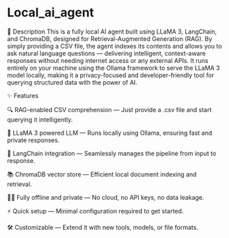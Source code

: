 # Local_ai_agent
🧠 Description
This is a fully local AI agent built using LLaMA 3, LangChain, and ChromaDB, designed for Retrieval-Augmented Generation (RAG). By simply providing a CSV file, the agent indexes its contents and allows you to ask natural language questions — delivering intelligent, context-aware responses without needing internet access or any external APIs.
It runs entirely on your machine using the Ollama framework to serve the LLaMA 3 model locally, making it a privacy-focused and developer-friendly tool for querying structured data with the power of AI.

✨ Features

🔍 RAG-enabled CSV comprehension — Just provide a .csv file and start querying it intelligently.

🦙 LLaMA 3 powered LLM — Runs locally using Ollama, ensuring fast and private responses.

🔗 LangChain integration — Seamlessly manages the pipeline from input to response.

📚 ChromaDB vector store — Efficient local document indexing and retrieval.

🧑‍💻 Fully offline and private — No cloud, no API keys, no data leakage.

⚡ Quick setup — Minimal configuration required to get started.

🛠️ Customizable — Extend it with new tools, models, or file formats.
